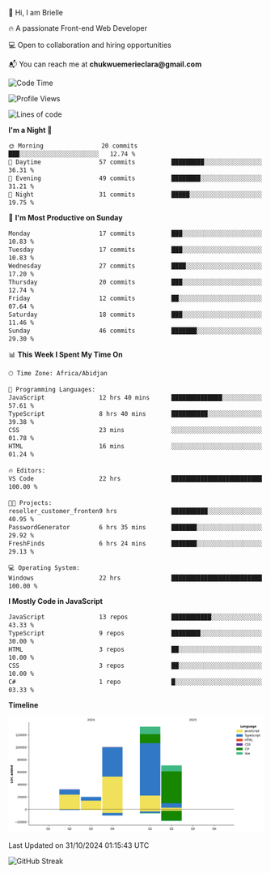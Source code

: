 <div align="left">
  <p>👋 Hi, I am Brielle</p>
  <p>🔥 A passionate Front-end Web Developer</p>
  <p>💻 Open to collaboration and hiring opportunities</p>
  <p>📬 You can reach me at <strong>chukwuemerieclara@gmail.com</strong></p>
</div>


 
 <!--START_SECTION:waka-->
![Code Time](http://img.shields.io/badge/Code%20Time-295%20hrs%2014%20mins-blue)

![Profile Views](http://img.shields.io/badge/Profile%20Views-216-blue)

![Lines of code](https://img.shields.io/badge/From%20Hello%20World%20I%27ve%20Written-106.8%20thousand%20lines%20of%20code-blue)

**I'm a Night 🦉** 

```text
🌞 Morning                20 commits          ███░░░░░░░░░░░░░░░░░░░░░░   12.74 % 
🌆 Daytime                57 commits          █████████░░░░░░░░░░░░░░░░   36.31 % 
🌃 Evening                49 commits          ████████░░░░░░░░░░░░░░░░░   31.21 % 
🌙 Night                  31 commits          █████░░░░░░░░░░░░░░░░░░░░   19.75 % 
```
📅 **I'm Most Productive on Sunday** 

```text
Monday                   17 commits          ███░░░░░░░░░░░░░░░░░░░░░░   10.83 % 
Tuesday                  17 commits          ███░░░░░░░░░░░░░░░░░░░░░░   10.83 % 
Wednesday                27 commits          ████░░░░░░░░░░░░░░░░░░░░░   17.20 % 
Thursday                 20 commits          ███░░░░░░░░░░░░░░░░░░░░░░   12.74 % 
Friday                   12 commits          ██░░░░░░░░░░░░░░░░░░░░░░░   07.64 % 
Saturday                 18 commits          ███░░░░░░░░░░░░░░░░░░░░░░   11.46 % 
Sunday                   46 commits          ███████░░░░░░░░░░░░░░░░░░   29.30 % 
```


📊 **This Week I Spent My Time On** 

```text
🕑︎ Time Zone: Africa/Abidjan

💬 Programming Languages: 
JavaScript               12 hrs 40 mins      ██████████████░░░░░░░░░░░   57.61 % 
TypeScript               8 hrs 40 mins       ██████████░░░░░░░░░░░░░░░   39.38 % 
CSS                      23 mins             ░░░░░░░░░░░░░░░░░░░░░░░░░   01.78 % 
HTML                     16 mins             ░░░░░░░░░░░░░░░░░░░░░░░░░   01.24 % 

🔥 Editors: 
VS Code                  22 hrs              █████████████████████████   100.00 % 

🐱‍💻 Projects: 
reseller_customer_fronten9 hrs               ██████████░░░░░░░░░░░░░░░   40.95 % 
PasswordGenerator        6 hrs 35 mins       ███████░░░░░░░░░░░░░░░░░░   29.92 % 
FreshFinds               6 hrs 24 mins       ███████░░░░░░░░░░░░░░░░░░   29.13 % 

💻 Operating System: 
Windows                  22 hrs              █████████████████████████   100.00 % 
```

**I Mostly Code in JavaScript** 

```text
JavaScript               13 repos            ███████████░░░░░░░░░░░░░░   43.33 % 
TypeScript               9 repos             ████████░░░░░░░░░░░░░░░░░   30.00 % 
HTML                     3 repos             ██░░░░░░░░░░░░░░░░░░░░░░░   10.00 % 
CSS                      3 repos             ██░░░░░░░░░░░░░░░░░░░░░░░   10.00 % 
C#                       1 repo              █░░░░░░░░░░░░░░░░░░░░░░░░   03.33 % 
```



**Timeline**

![Lines of Code chart](https://raw.githubusercontent.com/Brielle28/Brielle28/main/assets/bar_graph.png)


 Last Updated on 31/10/2024 01:15:43 UTC
<!--END_SECTION:waka-->

![GitHub Streak](https://github-readme-streak-stats.herokuapp.com/?user=Brielle28)



